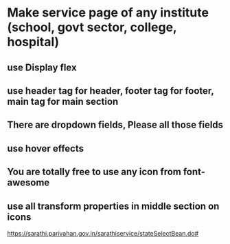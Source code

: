 # Make service page of any institute (school, govt sector, college, hospital)

## use Display flex

## use header tag for header, footer tag for footer, main tag for main section

## There are dropdown fields, Please all those fields

## use hover effects

## You are totally free to use any icon from font-awesome

## use all transform properties in middle section on icons

https://sarathi.parivahan.gov.in/sarathiservice/stateSelectBean.do#
